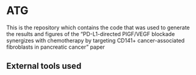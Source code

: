# ATG
This is the repository which contains the code that was used to generate the results and figures of the “PD-L1-directed PlGF/VEGF blockade synergizes with chemotherapy by targeting CD141+ cancer-associated fibroblasts in pancreatic cancer” paper

## External tools used
  
